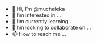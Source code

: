 - 👋 Hi, I’m @mucheleka
- 👀 I’m interested in ...
- 🌱 I’m currently learning ...
- 💞️ I’m looking to collaborate on ...
- 📫 How to reach me ...

<!---
mucheleka/mucheleka is a ✨ special ✨ repository because its `README.md` (this file) appears on your GitHub profile.
You can click the Preview link to take a look at your changes.
--->

